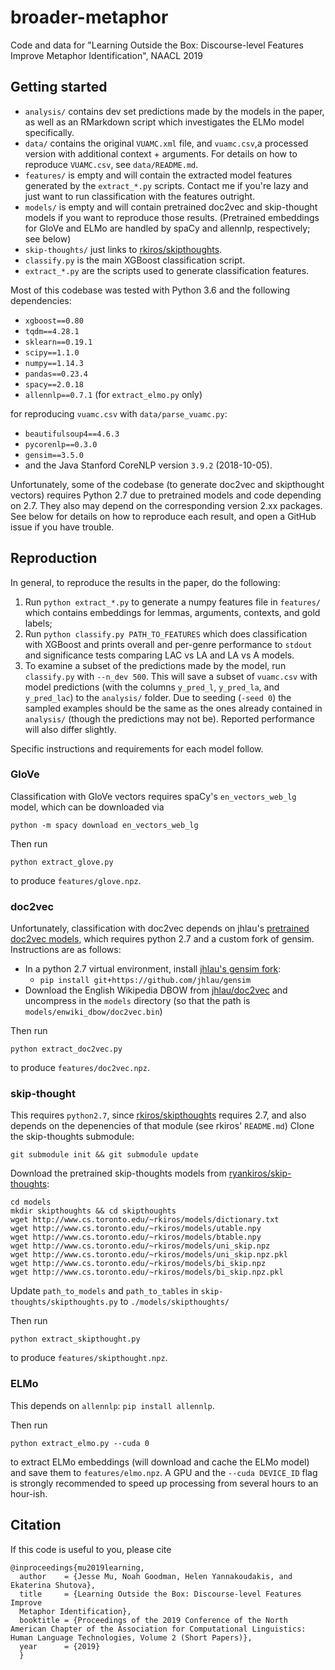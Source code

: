 # broader-metaphor

Code and data for "Learning Outside the Box: Discourse-level Features Improve Metaphor Identification", NAACL 2019

## Getting started

- `analysis/` contains dev set predictions made by the models in the paper, as
    well as an RMarkdown script which investigates the ELMo model specifically.
- `data/` contains the original `VUAMC.xml` file, and `vuamc.csv`,a  processed
  version with additional context + arguments. For details on how to reproduce
  `VUAMC.csv`, see `data/README.md`.
- `features/` is empty and will contain the extracted model features generated
    by the `extract_*.py` scripts. Contact me if you're lazy and just want to
    run classification with the features outright.
- `models/` is empty and will contain pretrained doc2vec and skip-thought
    models if you want to reproduce those results. (Pretrained embeddings for
    GloVe and ELMo are handled by spaCy and allennlp, respectively; see below)
- `skip-thoughts/` just links to
    [rkiros/skipthoughts](https://github.com/ryankiros/skip-thoughts).
- `classify.py` is the main XGBoost classification script.
- `extract_*.py` are the scripts used to generate classification features.

Most of this codebase was tested with Python 3.6 and the following
dependencies:

- `xgboost==0.80`
- `tqdm==4.28.1`
- `sklearn==0.19.1`
- `scipy==1.1.0`
- `numpy==1.14.3`
- `pandas==0.23.4`
- `spacy==2.0.18`
- `allennlp==0.7.1` (for `extract_elmo.py` only)

for reproducing `vuamc.csv` with `data/parse_vuamc.py`:

- `beautifulsoup4==4.6.3`
- `pycorenlp==0.3.0`
- `gensim==3.5.0`
- and the Java Stanford CoreNLP version `3.9.2` (2018-10-05).

Unfortunately, some of the codebase (to generate doc2vec and skipthought
vectors) requires Python 2.7 due to pretrained models and code depending on
2.7. They also may depend on the corresponding version 2.xx packages. See below
for details on how to reproduce each result, and open a GitHub issue if you
have trouble.

## Reproduction

In general, to reproduce the results in the paper, do the following:

1. Run `python extract_*.py` to generate a numpy features file in
   `features/` which contains embeddings for lemmas, arguments, contexts, and
   gold labels;
2. Run `python classify.py PATH_TO_FEATURES` which does classification with
   XGBoost and prints overall and per-genre performance to `stdout` and
   significance tests comparing LAC vs LA and LA vs A models.
3. To examine a subset of the predictions made by the model, run `classify.py`
   with `--n_dev 500`. This will save a subset of `vuamc.csv` with model
   predictions (with the columns `y_pred_l`, `y_pred_la`, and `y_pred_lac`) to
   the `analysis/` folder. Due to seeding (`-seed 0`) the sampled examples
   should be the same as the ones already contained in `analysis/` (though
   the predictions may not be). Reported performance will also differ slightly.

Specific instructions and requirements for each model follow.

### GloVe

Classification with GloVe vectors requires spaCy's `en_vectors_web_lg` model,
which can be downloaded via

    python -m spacy download en_vectors_web_lg

Then run

    python extract_glove.py

to produce `features/glove.npz`.

### doc2vec

Unfortunately, classification with doc2vec depends on jhlau's [pretrained doc2vec models](https://github.com/jhlau/doc2vec), which requires python 2.7 and a custom fork of gensim. Instructions are as follows:

- In a python 2.7 virtual environment, install [jhlau's gensim fork](https://github.com/jhlau/gensim):
    - `pip install git+https://github.com/jhlau/gensim`
- Download the English Wikipedia DBOW from [jhlau/doc2vec](https://github.com/jhlau/doc2vec) and uncompress in the `models` directory (so that the path is `models/enwiki_dbow/doc2vec.bin`)

Then run

    python extract_doc2vec.py

to produce `features/doc2vec.npz`.

### skip-thought

This requires `python2.7`, since
[rkiros/skipthoughts](https://github.com/ryankiros/skip-thoughts) requires 2.7,
and also depends on the depenencies of that module (see rkiros' `README.md`)
Clone the skip-thoughts submodule:

    git submodule init && git submodule update

Download the pretrained skip-thoughts models from
[ryankiros/skip-thoughts](https://github.com/ryankiros/skip-thoughts):

    cd models
    mkdir skipthoughts && cd skipthoughts
    wget http://www.cs.toronto.edu/~rkiros/models/dictionary.txt
    wget http://www.cs.toronto.edu/~rkiros/models/utable.npy
    wget http://www.cs.toronto.edu/~rkiros/models/btable.npy
    wget http://www.cs.toronto.edu/~rkiros/models/uni_skip.npz
    wget http://www.cs.toronto.edu/~rkiros/models/uni_skip.npz.pkl
    wget http://www.cs.toronto.edu/~rkiros/models/bi_skip.npz
    wget http://www.cs.toronto.edu/~rkiros/models/bi_skip.npz.pkl

Update `path_to_models` and `path_to_tables` in `skip-thoughts/skipthoughts.py`
to `./models/skipthoughts/`

Then run

    python extract_skipthought.py

to produce `features/skipthought.npz`.

### ELMo

This depends on `allennlp`: `pip install allennlp`.

Then run

    python extract_elmo.py --cuda 0

to extract ELMo embeddings (will download and cache the ELMo model) and save
them to `features/elmo.npz`. A GPU and the `--cuda DEVICE_ID` flag is strongly
recommended to speed up processing from several hours to an hour-ish.

## Citation

If this code is useful to you, please cite

```
@inproceedings{mu2019learning,
  author    = {Jesse Mu, Noah Goodman, Helen Yannakoudakis, and Ekaterina Shutova},
  title     = {Learning Outside the Box: Discourse-level Features Improve
  Metaphor Identification},
  booktitle = {Proceedings of the 2019 Conference of the North American Chapter of the Association for Computational Linguistics: Human Language Technologies, Volume 2 (Short Papers)},
  year      = {2019}
  }
```
